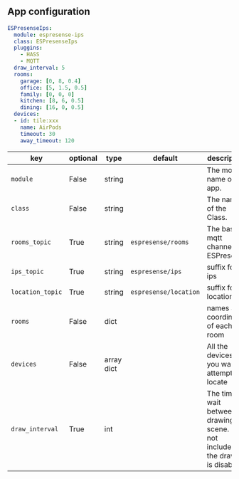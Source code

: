 ## App configuration

```yaml
ESPresenseIps:
  module: espresense-ips
  class: ESPresenseIps
  pluggins:
    - HASS
    - MQTT
  draw_interval: 5
  rooms:
    garage: [0, 8, 0.4]
    office: [5, 1.5, 0.5]
    family: [0, 0, 0]
    kitchen: [8, 6, 0.5]
    dining: [16, 0, 0.5]
  devices:
  - id: tile:xxx
    name: AirPods
    timeout: 30
    away_timeout: 120
```

key | optional | type | default | description
-- | -- | -- | -- | --
`module` | False | string | | The module name of the app.
`class` | False | string | | The name of the Class.
`rooms_topic` | True | string | `espresense/rooms`| The base mqtt channel for ESPresense
`ips_topic`| True | string | `espresense/ips` | suffix for ips
`location_topic`| True | string | `espresense/location` | suffix for location
`rooms`| False | dict | | names and coordinates of each room
`devices`| False | array dict | | All the devices you want to attempt to locate
`draw_interval`| True | int | | The time to wait between drawing the scene. If not included the drawing is disabled
